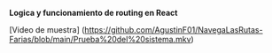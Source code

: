 **Logica y funcionamiento de routing en React**

[Video de muestra] (https://github.com/AgustinF01/NavegaLasRutas-Farias/blob/main/Prueba%20del%20sistema.mkv)

